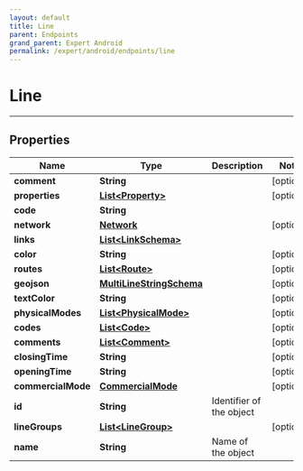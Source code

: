 ```yaml
---
layout: default
title: Line
parent: Endpoints
grand_parent: Expert Android
permalink: /expert/android/endpoints/line
---
```


# Line

---

## Properties

| Name | Type | Description | Notes
| ------------ | ------------- | ------------- | -------------
**comment** | **String** |  |  [optional]
**properties** | [**List&lt;Property&gt;**](/navitia_sdk_docs/expert/android/endpoints/property) |  |  [optional]
**code** | **String** |  | 
**network** | [**Network**](/navitia_sdk_docs/expert/android/endpoints/network) |  |  [optional]
**links** | [**List&lt;LinkSchema&gt;**](/navitia_sdk_docs/expert/android/endpoints/link_schema) |  | 
**color** | **String** |  |  [optional]
**routes** | [**List&lt;Route&gt;**](/navitia_sdk_docs/expert/android/endpoints/route) |  |  [optional]
**geojson** | [**MultiLineStringSchema**](/navitia_sdk_docs/expert/android/endpoints/multi_line_string_schema) |  |  [optional]
**textColor** | **String** |  |  [optional]
**physicalModes** | [**List&lt;PhysicalMode&gt;**](/navitia_sdk_docs/expert/android/endpoints/physical_mode) |  |  [optional]
**codes** | [**List&lt;Code&gt;**](/navitia_sdk_docs/expert/android/endpoints/code) |  |  [optional]
**comments** | [**List&lt;Comment&gt;**](/navitia_sdk_docs/expert/android/endpoints/comment) |  |  [optional]
**closingTime** | **String** |  |  [optional]
**openingTime** | **String** |  |  [optional]
**commercialMode** | [**CommercialMode**](/navitia_sdk_docs/expert/android/endpoints/commercial_mode) |  |  [optional]
**id** | **String** | Identifier of the object | 
**lineGroups** | [**List&lt;LineGroup&gt;**](/navitia_sdk_docs/expert/android/endpoints/line_group) |  |  [optional]
**name** | **String** | Name of the object | 



